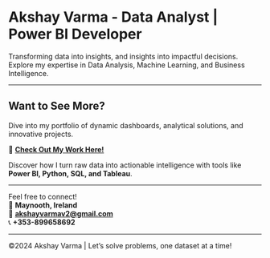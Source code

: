 # Akshay Varma - Data Analyst | Power BI Developer

Transforming data into insights, and insights into impactful decisions. Explore my expertise in Data Analysis, Machine Learning, and Business Intelligence.

---

## **Want to See More?**

Dive into my portfolio of dynamic dashboards, analytical solutions, and innovative projects.  

🌟 **[Check Out My Work Here!](https://akshayvarma99.github.io/Akshay-s-Portfolio/)**  

Discover how I turn raw data into actionable intelligence with tools like **Power BI, Python, SQL, and Tableau**.

---

Feel free to connect!  
📍 **Maynooth, Ireland**  
📧 **akshayvarmav2@gmail.com**  
📞 **+353-899658692**  

---
©2024 Akshay Varma | Let’s solve problems, one dataset at a time!
